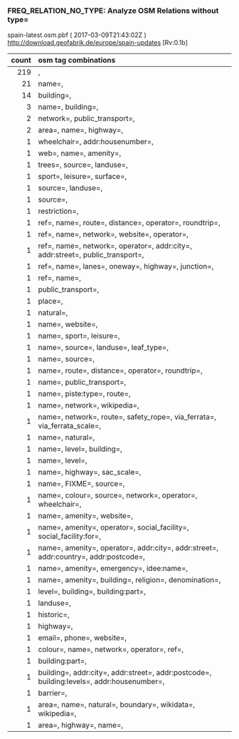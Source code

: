  
### FREQ_RELATION_NO_TYPE: Analyze OSM Relations without type= 
spain-latest.osm.pbf ( 2017-03-09T21:43:02Z ) http://download.geofabrik.de/europe/spain-updates [Rv:0.1b]
 
|  count  |  osm tag combinations 
|  -----: | :---------------------------
|    219  |  , 
|     21  |  name=, 
|     14  |  building=, 
|      3  |  name=, building=, 
|      2  |  network=, public_transport=, 
|      2  |  area=, name=, highway=, 
|      1  |  wheelchair=, addr:housenumber=, 
|      1  |  web=, name=, amenity=, 
|      1  |  trees=, source=, landuse=, 
|      1  |  sport=, leisure=, surface=, 
|      1  |  source=, landuse=, 
|      1  |  source=, 
|      1  |  restriction=, 
|      1  |  ref=, name=, route=, distance=, operator=, roundtrip=, 
|      1  |  ref=, name=, network=, website=, operator=, 
|      1  |  ref=, name=, network=, operator=, addr:city=, addr:street=, public_transport=, 
|      1  |  ref=, name=, lanes=, oneway=, highway=, junction=, 
|      1  |  ref=, name=, 
|      1  |  public_transport=, 
|      1  |  place=, 
|      1  |  natural=, 
|      1  |  name=, website=, 
|      1  |  name=, sport=, leisure=, 
|      1  |  name=, source=, landuse=, leaf_type=, 
|      1  |  name=, source=, 
|      1  |  name=, route=, distance=, operator=, roundtrip=, 
|      1  |  name=, public_transport=, 
|      1  |  name=, piste:type=, route=, 
|      1  |  name=, network=, wikipedia=, 
|      1  |  name=, network=, route=, safety_rope=, via_ferrata=, via_ferrata_scale=, 
|      1  |  name=, natural=, 
|      1  |  name=, level=, building=, 
|      1  |  name=, level=, 
|      1  |  name=, highway=, sac_scale=, 
|      1  |  name=, FIXME=, source=, 
|      1  |  name=, colour=, source=, network=, operator=, wheelchair=, 
|      1  |  name=, amenity=, website=, 
|      1  |  name=, amenity=, operator=, social_facility=, social_facility:for=, 
|      1  |  name=, amenity=, operator=, addr:city=, addr:street=, addr:country=, addr:postcode=, 
|      1  |  name=, amenity=, emergency=, idee:name=, 
|      1  |  name=, amenity=, building=, religion=, denomination=, 
|      1  |  level=, building=, building:part=, 
|      1  |  landuse=, 
|      1  |  historic=, 
|      1  |  highway=, 
|      1  |  email=, phone=, website=, 
|      1  |  colour=, name=, network=, operator=, ref=, 
|      1  |  building:part=, 
|      1  |  building=, addr:city=, addr:street=, addr:postcode=, building:levels=, addr:housenumber=, 
|      1  |  barrier=, 
|      1  |  area=, name=, natural=, boundary=, wikidata=, wikipedia=, 
|      1  |  area=, highway=, name=, 
 
